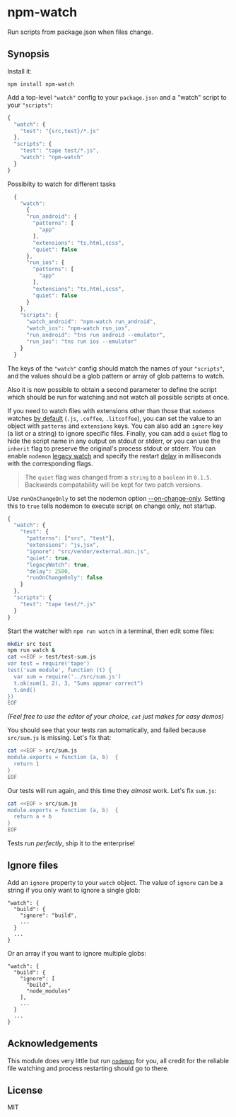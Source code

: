 # npm-watch

Run scripts from package.json when files change.

## Synopsis

Install it:

    npm install npm-watch

Add a top-level `"watch"` config to your `package.json` and a "watch" script to
your `"scripts"`:

```javascript
{
  "watch": {
    "test": "{src,test}/*.js"
  },
  "scripts": {
    "test": "tape test/*.js",
    "watch": "npm-watch"
  }
}
```

Possibilty to watch for different tasks

```javascript
  {
    "watch": 
      {
      "run_android": {
        "patterns": [
          "app"
        ],
        "extensions": "ts,html,scss",
        "quiet": false
      },
      "run_ios": {
        "patterns": [
          "app"
        ],
        "extensions": "ts,html,scss",
        "quiet": false
      }
    },
    "scripts": {
      "watch_android": "npm-watch run_android",
      "watch_ios": "npm-watch run_ios",
      "run_android": "tns run android --emulator",
      "run_ios": "tns run ios --emulator"
    }
  }
```


The keys of the `"watch"` config should match the names of your `"scripts"`, and
the values should be a glob pattern or array of glob patterns to watch.

Also it is now possible to obtain a second parameter to define the script which should be run for watching and not watch all possible scripts at once.

If you need to watch files with extensions other than those that `nodemon` watches [by default](https://github.com/remy/nodemon#specifying-extension-watch-list) (`.js`, `.coffee`, `.litcoffee`), you can set the value to an object with `patterns` and `extensions` keys. You can also add an `ignore` key (a list or a string) to ignore specific files. Finally, you can add a `quiet` flag to hide the script name in any output on stdout or stderr, or you can use the `inherit` flag to preserve the original's process stdout or stderr. You can enable `nodemon` [legacy watch](https://github.com/remy/nodemon#application-isnt-restarting) and specify the restart [delay](https://github.com/remy/nodemon#delaying-restarting) in milliseconds with the corresponding flags.

> The `quiet` flag was changed from a `string` to a `boolean` in `0.1.5`. Backwards compatability will be kept for two patch versions.

Use  `runOnChangeOnly` to set the nodemon option [--on-change-only](https://github.com/remy/nodemon/blob/master/doc/cli/options.txt "--on-change-only"). Setting this to `true` tells nodemon to execute script on change only, not startup.

```javascript
{
  "watch": {
    "test": {
      "patterns": ["src", "test"],
      "extensions": "js,jsx",
      "ignore": "src/vendor/external.min.js",
      "quiet": true,
      "legacyWatch": true,
      "delay": 2500,
      "runOnChangeOnly": false
    }
  },
  "scripts": {
    "test": "tape test/*.js"
  }
}
```

Start the watcher with `npm run watch` in a terminal, then edit some files:

```bash
mkdir src test
npm run watch &
cat <<EOF > test/test-sum.js
var test = require('tape')
test('sum module', function (t) {
  var sum = require('../src/sum.js')
  t.ok(sum(1, 2), 3, "Sums appear correct")
  t.end()
})
EOF
```

_(Feel free to use the editor of your choice, `cat` just makes for easy demos)_

You should see that your tests ran automatically, and failed because `src/sum.js`
is missing. Let's fix that:

```bash
cat <<EOF > src/sum.js
module.exports = function (a, b)  {
  return 1
}
EOF
```

Our tests will run again, and this time they *almost* work. Let's fix `sum.js`:

```bash
cat <<EOF > src/sum.js
module.exports = function (a, b)  {
  return a + b
}
EOF
```

Tests run *perfectly*, ship it to the enterprise!

## Ignore files

Add an `ignore` property to your `watch` object. The value of `ignore` can be a string if you only want to ignore
a single glob:

```
"watch": {
  "build": {
    "ignore": "build",
    ...
  }
  ...
}
```

Or an array if you want to ignore multiple globs:

```
"watch": {
  "build": {
    "ignore": [
      "build",
      "node_modules"
    ],
    ...
  }
  ...
}
```

## Acknowledgements

This module does very little but run [`nodemon`](http://npm.im/nodemon) for you, all
credit for the reliable file watching and process restarting should go to there.

## License

MIT
